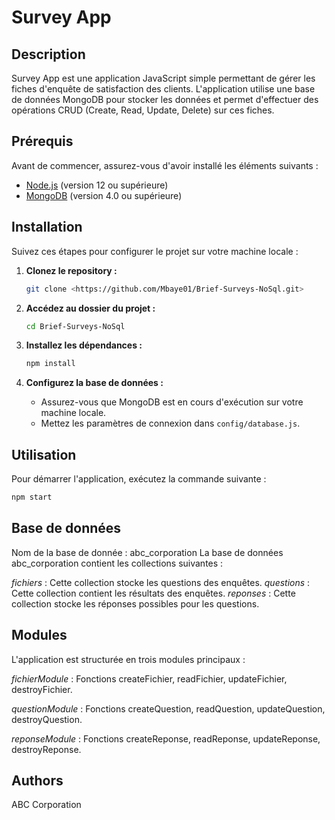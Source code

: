 # Survey App

## Description

Survey App est une application JavaScript simple permettant de gérer les fiches d'enquête de satisfaction des clients. L'application utilise une base de données MongoDB pour stocker les données et permet d'effectuer des opérations CRUD (Create, Read, Update, Delete) sur ces fiches.

## Prérequis

Avant de commencer, assurez-vous d'avoir installé les éléments suivants :

- [Node.js](https://nodejs.org/) (version 12 ou supérieure)
- [MongoDB](https://www.mongodb.com/try/download/community) (version 4.0 ou supérieure)

## Installation

Suivez ces étapes pour configurer le projet sur votre machine locale :

1. **Clonez le repository :**

   ```bash
   git clone <https://github.com/Mbaye01/Brief-Surveys-NoSql.git>
   ```

2. **Accédez au dossier du projet :**

   ```bash
   cd Brief-Surveys-NoSql

   ```

3. **Installez les dépendances :**

   ```bash
   npm install
   ```

4. **Configurez la base de données :**

   - Assurez-vous que MongoDB est en cours d'exécution sur votre machine locale.
   - Mettez les paramètres de connexion dans `config/database.js`.

## Utilisation

Pour démarrer l'application, exécutez la commande suivante :

```bash
npm start
```

## Base de données

Nom de la base de donnée : abc_corporation
La base de données abc_corporation contient les collections suivantes :

_fichiers_ :
Cette collection stocke les questions des enquêtes.
_questions_ :
Cette collection contient les résultats des enquêtes.
_reponses_ :
Cette collection stocke les réponses possibles pour les questions.

## Modules

L'application est structurée en trois modules principaux :

_fichierModule_ :
Fonctions
createFichier, readFichier, updateFichier, destroyFichier.

_questionModule_ :
Fonctions
createQuestion, readQuestion, updateQuestion, destroyQuestion.

_reponseModule_ :
Fonctions
createReponse, readReponse, updateReponse, destroyReponse.

## Authors

ABC Corporation
